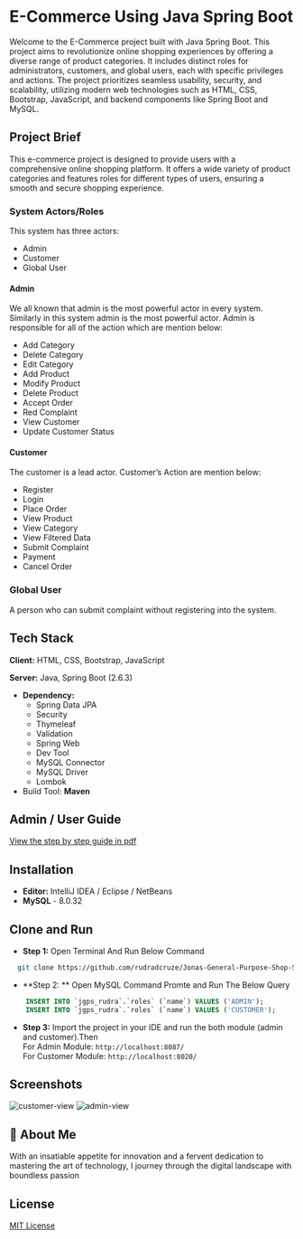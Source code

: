 # E-Commerce Using Java Spring Boot

Welcome to the E-Commerce project built with Java Spring Boot. This project aims to revolutionize online shopping experiences by offering a diverse range of product categories. It includes distinct roles for administrators, customers, and global users, each with specific privileges and actions. The project prioritizes seamless usability, security, and scalability, utilizing modern web technologies such as HTML, CSS, Bootstrap, JavaScript, and backend components like Spring Boot and MySQL.

## Project Brief

This e-commerce project is designed to provide users with a comprehensive online shopping platform. It offers a wide variety of product categories and features roles for different types of users, ensuring a smooth and secure shopping experience.

### System Actors/Roles

This system has three actors:
* Admin
* Customer
* Global User

#### Admin
We all known that admin is the most powerful actor in every system. Similarly in this system admin is the most powerful actor. Admin is responsible for all of the action which are mention below:
* Add Category
* Delete Category
* Edit Category
* Add Product
* Modify Product
* Delete Product
* Accept Order
* Red Complaint
* View Customer
* Update Customer Status

#### Customer
The customer is a lead actor. Customer’s Action are mention below:
* Register
* Login
* Place Order
* View Product
* View Category
* View Filtered Data
* Submit Complaint
* Payment
* Cancel Order

### Global User
A person who can submit complaint without registering into the system.
## Tech Stack

**Client:** HTML, CSS, Bootstrap, JavaScript

**Server:** Java, Spring Boot (2.6.3)
* **Dependency:**
    * Spring Data JPA
    * Security
    * Thymeleaf
    * Validation
    * Spring Web
    * Dev Tool
    * MySQL Connector
    * MySQL Driver
    * Lombok
* Build Tool: **Maven**

## Admin / User Guide

[View the step by step guide in pdf](https://drive.google.com/file/d/1aly4NYULqFYW-6TrRpCS_ey5Q7YM6Tj-/view?usp=sharing)
## Installation

* **Editor:** IntelliJ IDEA / Eclipse / NetBeans
* **MySQL** - 8.0.32

## Clone and Run

* **Step 1:** Open Terminal And Run Below Command
```bash
  git clone https://github.com/rudradcruze/Jonas-General-Purpose-Shop-SpringBoot.git
```
* **Step 2: ** Open MySQL Command Promte and Run The Below Query
```sql
    INSERT INTO `jgps_rudra`.`roles` (`name`) VALUES ('ADMIN');
    INSERT INTO `jgps_rudra`.`roles` (`name`) VALUES ('CUSTOMER');
```
* **Step 3:**
Import the project in your IDE and run the both module (admin and customer).Then<br>
For Admin Module: `http://localhost:8087/`<br>
For Customer Module: `http://localhost:8020/` 

## Screenshots
![customer-view](https://github.com/shivamverma26/Ecommerce_SpringBoot/assets/94590743/15042e41-531f-4e72-916e-4623a05dab60)
![admin-view](https://github.com/shivamverma26/Ecommerce_SpringBoot/assets/94590743/0f2d2c1a-a1f6-4d0c-bbaf-560612a76e76)





## 🚀 About Me
With an insatiable appetite for innovation and a fervent dedication to mastering the art of technology, I journey through the digital landscape with boundless passion

## License
[MIT License](/LICENSE)
